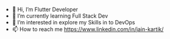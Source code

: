 - 👋 Hi, I’m Flutter Developer 
- 🌱 I’m currently learning Full Stack Dev
- 👀 I’m interested in explore my Skills in to DevOps
- 📫 How to reach me https://www.linkedin.com/in/jain-kartik/

<!---
Kartik-21/Kartik-21 is a ✨ special ✨ repository because its `README.md` (this file) appears on your GitHub profile.
You can click the Preview link to take a look at your changes.
--->
